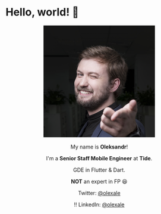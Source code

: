 # Hello, world! 👋

<center>

![profile](img/profile.png)

My name is **Oleksandr**!

I'm a **Senior Staff Mobile Engineer** at **Tide**.

GDE in Flutter & Dart.

**NOT** an expert in FP 😆

Twitter: [@olexale](https://www.twitter.com/olexale)

!! LinkedIn: [@olexale](https://www.linkedin.com/profile/olexale)

</center>
